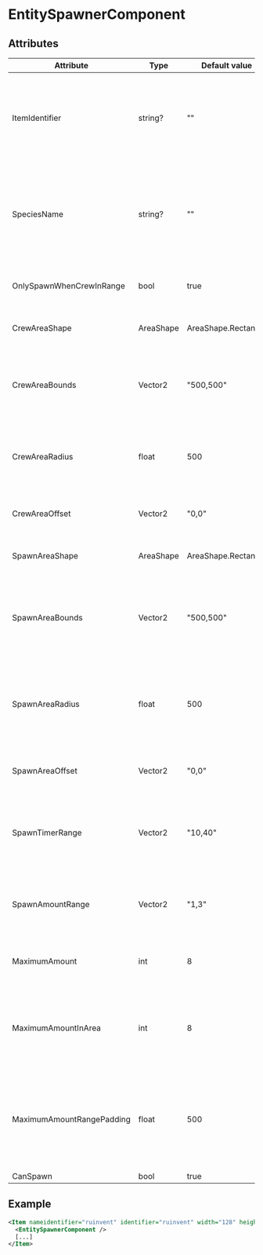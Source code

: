 # EntitySpawnerComponent


## Attributes

| Attribute|Type|Default value|Description |
| ---|---|---|--- |
| ItemIdentifier|string?|""|Identifier of the item to spawn, does nothing if SpeciesName is set. Separate by comma to have multiple items spawn at random. |
| SpeciesName|string?|""|Species name of the creature to spawn, takes priority if ItemIdentifier is set. Separate by comma to have multiple creatures spawn at random. |
| OnlySpawnWhenCrewInRange|bool|true|Only spawn if crew members are within certain area |
| CrewAreaShape|AreaShape|AreaShape.Rectangle|Shape of the area where crew members need to stay |
| CrewAreaBounds|Vector2|"500,500"|Size of the rectangle where crew members need to stay. Does nothing if CrewAreaShape is set to Circle |
| CrewAreaRadius|float|500|Radius of the circle to spawn stuff in. Does nothing if CrewAreaShape is set to Rectangle |
| CrewAreaOffset|Vector2|"0,0"|Offset of the crew area from the center of the item |
| SpawnAreaShape|AreaShape|AreaShape.Rectangle|Shape of the area where enemies or items are spawned |
| SpawnAreaBounds|Vector2|"500,500"|Size of the rectangle where items or creatures will be spawned. Does nothing if SpawnAreaShape is set to Circle |
| SpawnAreaRadius|float|500|Radius of the circle where items or creatures will be spawned. Does nothing if SpawnAreaShape is set to Rectangle |
| SpawnAreaOffset|Vector2|"0,0"|Offset of the spawn area from the center of the item |
| SpawnTimerRange|Vector2|"10,40"|Time range between spawn attempts in seconds. Set both to a negative value to disable automatic spawning. |
| SpawnAmountRange|Vector2|"1,3"|Minumum and maximum amount of items or creatures to spawn in one attempt |
| MaximumAmount|int|8|Total maximum amount of items or creatures that can be spawned. 0 = unrestricted. |
| MaximumAmountInArea|int|8|Amount of items or creatures in the spawn area that will prevent further items or creatures from being spawned. 0 = unrestricted. |
| MaximumAmountRangePadding|float|500|Inflate the circle of rectangle by this value to extend the area that counts towards the maximum amount of items or enemies to be spawned |
| CanSpawn|bool|true| |



## Example
```xml
<Item nameidentifier="ruinvent" identifier="ruinvent" width="128" height="192" texturescale="0.5,0.5" scale="0.5" category="Alien">
  <EntitySpawnerComponent />
  [...]
</Item>
```

